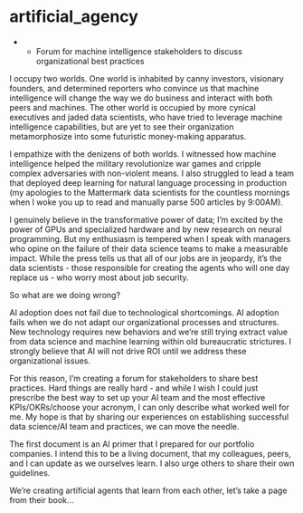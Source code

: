 # artificial_agency
* * Forum for machine intelligence stakeholders to discuss organizational best practices

I occupy two worlds. One world is inhabited by canny investors, visionary founders, and determined reporters who convince us that machine intelligence will change the way we do business and interact with both peers and machines. The other world is occupied by more cynical executives and jaded data scientists, who have tried to leverage machine intelligence capabilities, but are yet to see their organization metamorphosize into some futuristic money-making apparatus.

I empathize with the denizens of both worlds. I witnessed how machine intelligence helped the military revolutionize war games and cripple complex adversaries with non-violent means. I also struggled to lead a team that deployed deep learning for natural language processing in production (my apologies to the Mattermark data scientists for the countless mornings when I woke you up to read and manually parse 500 articles by 9:00AM). 

I genuinely believe in the transformative power of data; I’m excited by the power of GPUs and specialized hardware and by new research on neural programming. But my enthusiasm is tempered when I speak with managers who opine on the failure of their data science teams to make a measurable impact. While the press tells us that all of our jobs are in jeopardy, it’s the data scientists - those responsible for creating the agents who will one day replace us - who worry most about job security. 

So what are we doing wrong?

AI adoption does not fail due to technological shortcomings. AI adoption fails when we do not adapt our organizational processes and structures. New technology requires new behaviors and we’re still trying extract value from data science and machine learning within old bureaucratic strictures. I strongly believe that AI will not drive ROI until we address these organizational issues. 

For this reason, I’m creating a forum for stakeholders to share best practices. Hard things are really hard - and while I wish I could just prescribe the best way to set up your AI team and the most effective KPIs/OKRs/choose your acronym, I can only describe what worked well for me. My hope is that by sharing our experiences on establishing successful data science/AI team and practices, we can move the needle.

The first document is an AI primer that I prepared for our portfolio companies. I intend this to be a living document, that my colleagues, peers, and I can update as we ourselves learn. I also urge others to share their own guidelines.

We’re creating artificial agents that learn from each other, let’s take a page from their book...
 
